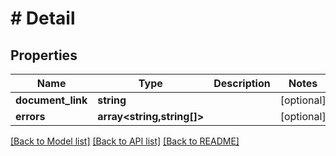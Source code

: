 # # Detail

## Properties

Name | Type | Description | Notes
------------ | ------------- | ------------- | -------------
**document_link** | **string** |  | [optional]
**errors** | **array<string,string[]>** |  | [optional]

[[Back to Model list]](../../README.md#models) [[Back to API list]](../../README.md#endpoints) [[Back to README]](../../README.md)
